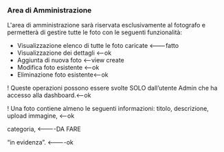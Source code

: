 ### Area di Amministrazione
L'area di amministrazione sarà riservata esclusivamente al fotografo e permetterà di gestire tutte le foto con le seguenti funzionalità:

- Visualizzazione elenco di tutte le foto caricate <---fatto
- Visualizzazione dei dettagli  <--ok
- Aggiunta di nuova foto <--view create 
- Modifica foto esistente  <--ok
- Eliminazione foto esistente<--ok

! Queste operazioni possono essere svolte SOLO dall’utente Admin che ha accesso alla dashboard.<--ok


! Una foto contiene almeno le seguenti informazioni: titolo, descrizione, upload immagine, <--ok

categoria,  <----DA FARE

 “in evidenza”. <----ok 
